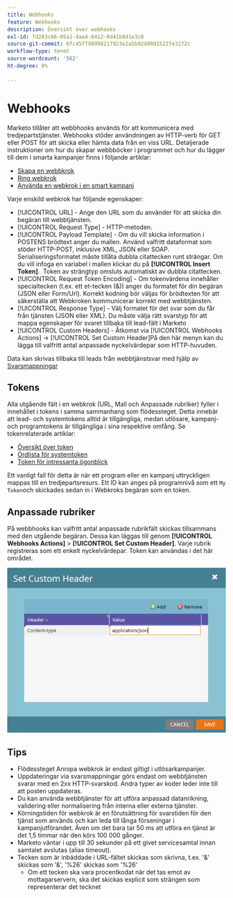 ```yaml
---
title: Webhooks
feature: Webhooks
description: Översikt över webhooks
exl-id: fd283c66-05a1-4aa4-8412-0d41b8d1e3c8
source-git-commit: 6fc45ff98998217923e2a5b02d00d1522fe3272c
workflow-type: tm+mt
source-wordcount: '562'
ht-degree: 0%

---
```


# Webhooks

Marketo tillåter att webbhooks används för att kommunicera med tredjepartstjänster. Webhooks stöder användningen av HTTP-verb för GET eller POST för att skicka eller hämta data från en viss URL. Detaljerade instruktioner om hur du skapar webbböcker i programmet och hur du lägger till dem i smarta kampanjer finns i följande artiklar:

- [Skapa en webbkrok](https://experienceleague.adobe.com/en/docs/marketo/using/product-docs/administration/additional-integrations/create-a-webhook)
- [Ring webkrok](https://experienceleague.adobe.com/en/docs/marketo/using/product-docs/core-marketo-concepts/smart-campaigns/flow-actions/call-webhook)
- [Använda en webkrok i en smart kampanj](https://experienceleague.adobe.com/en/docs/marketo/using/product-docs/core-marketo-concepts/smart-campaigns/flow-actions/use-a-webhook-in-a-smart-campaign)

Varje enskild webkrok har följande egenskaper:

- [!UICONTROL URL] - Ange den URL som du använder för att skicka din begäran till webbtjänsten.
- [!UICONTROL Request Type] - HTTP-metoden.
- [!UICONTROL Payload Template] - Om du vill skicka information i POSTENS brödtext anger du mallen. Använd valfritt dataformat som stöder HTTP-POST, inklusive XML, JSON eller SOAP. Serialiseringsformatet måste tillåta dubbla citattecken runt strängar. Om du vill infoga en variabel i mallen klickar du på **[!UICONTROL Insert Token]**.  Token av strängtyp omsluts automatiskt av dubbla citattecken.
- [!UICONTROL Request Token Encoding] - Om tokenvärdena innehåller specialtecken (t.ex. ett et-tecken (&amp;)) anger du formatet för din begäran (JSON eller Form/Url). Korrekt kodning bör väljas för brödtexten för att säkerställa att Webkroken kommunicerar korrekt med webbtjänsten.
- [!UICONTROL Response Type] - Välj formatet för det svar som du får från tjänsten (JSON eller XML). Du måste välja rätt svarstyp för att mappa egenskaper för svaret tillbaka till lead-fält i Marketo
- [!UICONTROL Custom Headers] - Åtkomst via [!UICONTROL Webhooks Actions] -> [!UICONTROL Set Custom Header]På den här menyn kan du lägga till valfritt antal anpassade nyckelvärdepar som HTTP-huvuden.

Data kan skrivas tillbaka till leads från webbtjänstsvar med hjälp av [Svarsmappningar](response-mappings.md)

## Tokens

Alla utgående fält i en webkrok (URL, Mall och Anpassade rubriker) fyller i innehållet i tokens i samma sammanhang som flödessteget. Detta innebär att lead- och systemtokens alltid är tillgängliga, medan utlösare, kampanj- och programtokens är tillgängliga i sina respektive omfång. Se tokenrelaterade artiklar:

- [Översikt över token](https://experienceleague.adobe.com/en/docs/marketo/using/product-docs/demand-generation/landing-pages/personalizing-landing-pages/tokens-overview)
- [Ordlista för systemtoken](https://experienceleague.adobe.com/en/docs/marketo/using/product-docs/email-marketing/general/using-tokens/system-tokens-glossary)
- [Token för intressanta ögonblick](https://experienceleague.adobe.com/en/docs/marketo/using/product-docs/marketo-sales-insight/msi-for-salesforce/features/tabs-in-the-msi-panel/interesting-moments/trigger-tokens-for-interesting-moments)

Ett vanligt fall för detta är när ett program eller en kampanj uttryckligen mappas till en tredjepartsresurs. Ett ID kan anges på programnivå som ett `My Token`och skickades sedan in i Webkroks begäran som en token.

## Anpassade rubriker

På webbhooks kan valfritt antal anpassade rubrikfält skickas tillsammans med den utgående begäran. Dessa kan läggas till genom **[!UICONTROL Webhooks Actions]** > **[!UICONTROL Set Custom Header]**. Varje rubrik registreras som ett enkelt nyckelvärdepar. Token kan användas i det här området.

![Anpassade rubriker](assets/custom-headers.png)

## Tips

- Flödessteget Anropa webkrok är endast giltigt i utlösarkampanjer.
- Uppdateringar via svarsmappningar görs endast om webbtjänsten svarar med en 2xx HTTP-svarskod. Andra typer av koder leder inte till att posten uppdateras.
- Du kan använda webbtjänster för att utföra anpassad datanrikning, validering eller normalisering från interna eller externa tjänster.
- Körningstiden för webkrok är en förutsättning för svarstiden för den tjänst som används och kan leda till långa förseningar i kampanjutförandet. Även om det bara tar 50 ms att utföra en tjänst är det 1,5 timmar när den körs 100 000 gånger.
- Marketo väntar i upp till 30 sekunder på ett givet servicesamtal innan samtalet avslutas (alias timeout).
- Tecken som är inbäddade i URL-fältet skickas som skrivna, t.ex. &#39;&amp;&#39; skickas som &#39;&amp;&#39;, &#39;%26&#39; skickas som &#39;%26&#39;
   - Om ett tecken ska vara procentkodat när det tas emot av mottagarservern, ska det skickas explicit som strängen som representerar det tecknet
